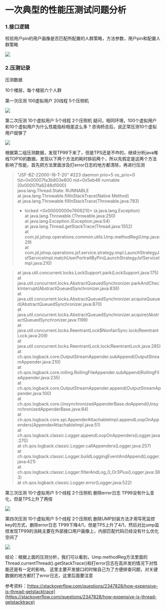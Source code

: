 # 一次典型的性能压测试问题分析

### 1.接口逻辑   

  校验用户pin的用户画像是否匹配所配置的人群策略，方法参数，用户pin和配置人群策略

![](https://cf.jd.com/download/attachments/113915923/image2018-5-24%209%3A23%3A57.png?version=1&modificationDate=1530949284000&api=v2)

### 2.压测记录

压测数据

10个楼层，每个楼层六个人群

第一次压测   100虚拟用户 20线程 5个压侧机

![](https://cf.jd.com/download/attachments/113915923/image2018-5-24%209%3A29%3A52.png?version=1&modificationDate=1530949284000&api=v2)

第二次压测  10个虚拟用户  5个线程 2个压侧机     疑问，相同环境，100个虚拟用户和10个虚拟用户为什么性能指标相差这么多？咨询桥总后，说正常压测10个虚拟用户就够了

![](https://cf.jd.com/download/attachments/113915923/image2018-5-24%209%3A37%3A16.png?version=1&modificationDate=1530949283000&api=v2)

根据第二组压测数据，发现TP99下来了，但是TPS还是不咋的，继续分析java堆栈TOP10的数据，发现以下两个方法的耗时排前两个，所以先假定是这两个方法影响了性能，首先把方法里面涉及打error日志的地方都清除，再进行压测

> "JSF-BZ-22000-18-T-20" \#223 daemon prio=5 os\_prio=0 tid=0x00007fa3b803e800 nid=0x5eb46 runnable \[0x00007fa6248d1000\]  
> java.lang.Thread.State: RUNNABLE  
> at java.lang.Throwable.fillInStackTrace\(Native Method\)  
> at java.lang.Throwable.fillInStackTrace\(Throwable.java:783\)  
> - locked &lt;0x00000000e7606210&gt; \(a java.lang.Exception\)  
> at java.lang.Throwable.\(Throwable.java:250\)  
> at java.lang.Exception.\(Exception.java:54\)  
> at java.lang.Thread.getStackTrace\(Thread.java:1552\)  
> at com.jd.jshop.operations.common.utils.Ump.methodReg\(Ump.java:29\)  
> at com.jd.jshop.operations.jsf.service.strategy.impl.LaunchStrategyJsfServiceImpl.matchUserPortraitByPin\(LaunchStrategyJsfServiceImpl.java:210\)

> at java.util.concurrent.locks.LockSupport.park\(LockSupport.java:175\)  
> at java.util.concurrent.locks.AbstractQueuedSynchronizer.parkAndCheckInterrupt\(AbstractQueuedSynchronizer.java:836\)  
> at java.util.concurrent.locks.AbstractQueuedSynchronizer.acquireQueued\(AbstractQueuedSynchronizer.java:870\)  
> at java.util.concurrent.locks.AbstractQueuedSynchronizer.acquire\(AbstractQueuedSynchronizer.java:1199\)  
> at java.util.concurrent.locks.ReentrantLock$NonfairSync.lock\(ReentrantLock.java:209\)  
> at java.util.concurrent.locks.ReentrantLock.lock\(ReentrantLock.java:285\)  
> at ch.qos.logback.core.OutputStreamAppender.subAppend\(OutputStreamAppender.java:210\)  
> at ch.qos.logback.core.rolling.RollingFileAppender.subAppend\(RollingFileAppender.java:235\)  
> at ch.qos.logback.core.OutputStreamAppender.append\(OutputStreamAppender.java:100\)  
> at ch.qos.logback.core.UnsynchronizedAppenderBase.doAppend\(UnsynchronizedAppenderBase.java:84\)  
> at ch.qos.logback.core.spi.AppenderAttachableImpl.appendLoopOnAppenders\(AppenderAttachableImpl.java:51\)  
> at ch.qos.logback.classic.Logger.appendLoopOnAppenders\(Logger.java:270\)  
> at ch.qos.logback.classic.Logger.callAppenders\(Logger.java:257\)  
> at ch.qos.logback.classic.Logger.buildLoggingEventAndAppend\(Logger.java:421\)  
> at ch.qos.logback.classic.Logger.filterAndLog\_0\_Or3Plus\(Logger.java:383\)  
> at ch.qos.logback.classic.Logger.error\(Logger.java:522\)



第三次压测  10个虚拟用户  5个线程 2个压侧机  删除error日志    TP99没有什么变化，但是TPS上升了两倍

![](https://cf.jd.com/download/attachments/113915923/image2018-5-24%209%3A47%3A42.png?version=1&modificationDate=1530949283000&api=v2)

第四次压测  10个虚拟用户  5个线程 2个压侧机  删除UMP封装方法才用写死监控key的方式，删除error日志    TP99下降4/1，但是TPS上升了4/1，然后对比ump监控发现TP99的消耗主要在外部接口用户画像上，内部匹配代码已经没有什么优化空间了

![](https://cf.jd.com/download/attachments/113915923/image2018-5-24%209%3A52%3A26.png?version=1&modificationDate=1530949283000&api=v2)

结论：根据上面的压测分析，我们可以看到，Ump.methodReg方法里面的Thread.currentThread\(\).getStackTrace\(\)和打error日志在高并发的情况下对性能还是有一定的影响。  这里主要开发接口的时候自己为了方便排查问题，对关键数据的地方都打了error日志，这里后面要注意

参考资料：[https://stackoverflow.com/questions/2347828/how-expensive-is-thread-getstacktrace](https://stackoverflow.com/questions/2347828/how-expensive-is-thread-getstacktrace)


